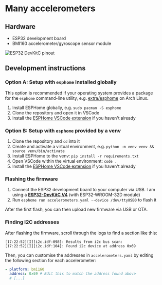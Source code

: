 # Many accelerometers

## Hardware

- ESP32 development board
- BMI160 accelerometer/gyroscope sensor module

![ESP32 DevKitC pinout](https://docs.espressif.com/projects/esp-idf/en/v5.1/esp32/_images/esp32-devkitC-v4-pinout.png)

## Development instructions

### Option A: Setup with `esphome` installed globally

This option is recommended if your operating system provides a package for the `esphome` command-line utility, e.g. [extra/esphome](https://archlinux.org/packages/extra/any/esphome/) on Arch Linux.

1. Install ESPHome globally, e.g. `sudo pacman -S esphome`
2. Clone the repository and open it in VSCode
3. Install the [ESPHome VSCode extension](https://marketplace.visualstudio.com/items?itemName=ESPHome.esphome-vscode) if you haven't already

### Option B: Setup with `esphome` provided by a venv

1. Clone the repository and `cd` into it
2. Create and activate a virtual environment, e.g. `python -m venv venv && source venv/bin/activate`
3. Install ESPHome to the venv: `pip install -r requirements.txt`
4. Open VSCode within the virtual environment: `code .`
5. Install the [ESPHome VSCode extension](https://marketplace.visualstudio.com/items?itemName=ESPHome.esphome-vscode) if you haven't already

### Flashing the firmware

1. Connect the ESP32 development board to your computer via USB. I am using a [**ESP32-DevKitC V4**](https://docs.espressif.com/projects/esp-idf/en/release-v4.2/esp32/hw-reference/esp32/get-started-devkitc.html) (with ESP32-WROOM-32D module)
2. Run `esphome run accelerometers.yaml --device /dev/ttyUSB0` to flash it

After the first flash, you can then upload new firmware via USB or OTA.

### Finding I2C addresses

After flashing the firmware, scroll through the logs to find a section like this:

```none
[17:22:52][I][i2c.idf:098]: Results from i2c bus scan:
[17:22:52][I][i2c.idf:104]: Found i2c device at address 0x69
```

Then, you can customise the addresses in `accelerometers.yaml` by editing the following section for each accelerometer:

```yaml
- platform: bmi160
  address: 0x69 # Edit this to match the address found above
  # [...]
```
